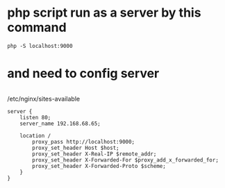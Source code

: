 # php script run as a server by  this command 
```
php -S localhost:9000
```
# and need to config server 
```
```
/etc/nginx/sites-available 
```
server {
    listen 80;
    server_name 192.168.68.65;

    location /
        proxy_pass http://localhost:9000;
        proxy_set_header Host $host;
        proxy_set_header X-Real-IP $remote_addr;
        proxy_set_header X-Forwarded-For $proxy_add_x_forwarded_for;
        proxy_set_header X-Forwarded-Proto $scheme;
    }
}
```
